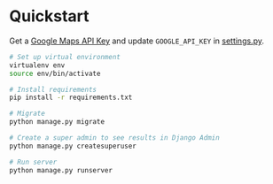 Quickstart
==========

Get a [Google Maps API Key] and update `GOOGLE_API_KEY` in [settings.py].

```bash
# Set up virtual environment
virtualenv env
source env/bin/activate

# Install requirements
pip install -r requirements.txt

# Migrate
python manage.py migrate

# Create a super admin to see results in Django Admin
python manage.py createsuperuser

# Run server
python manage.py runserver
```

[Google Maps API Key]: https://developers.google.com/maps/documentation/javascript/get-api-key
[settings.py]: example_site/settings.py
